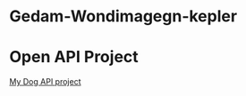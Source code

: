 # Gedam-Wondimagegn-kepler
# Open API Project
[My Dog API project](https://github.com/Gedamk/TheDogAPI)
